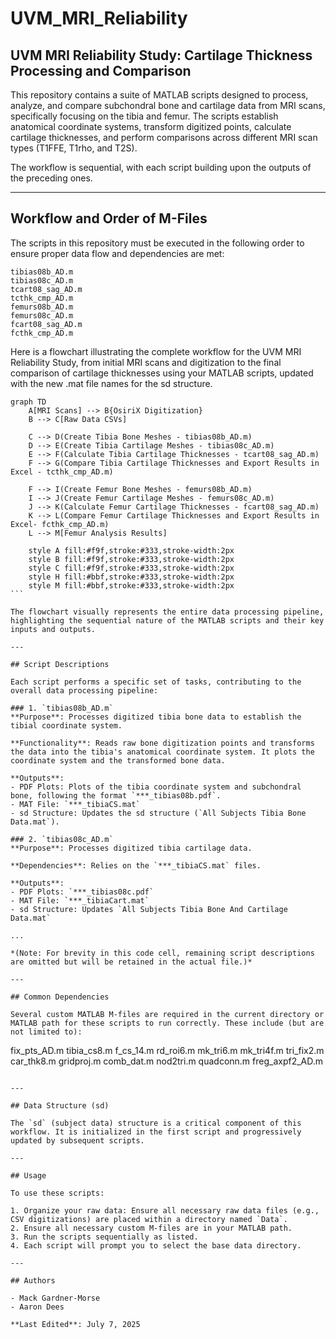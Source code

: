 # UVM_MRI_Reliability

## UVM MRI Reliability Study: Cartilage Thickness Processing and Comparison

This repository contains a suite of MATLAB scripts designed to process, analyze, and compare subchondral bone and cartilage data from MRI scans, specifically focusing on the tibia and femur. The scripts establish anatomical coordinate systems, transform digitized points, calculate cartilage thicknesses, and perform comparisons across different MRI scan types (T1FFE, T1rho, and T2S).

The workflow is sequential, with each script building upon the outputs of the preceding ones.

---

## Workflow and Order of M-Files

The scripts in this repository must be executed in the following order to ensure proper data flow and dependencies are met:

```
tibias08b_AD.m
tibias08c_AD.m
tcart08_sag_AD.m
tcthk_cmp_AD.m
femurs08b_AD.m
femurs08c_AD.m
fcart08_sag_AD.m
fcthk_cmp_AD.m
```

Here is a flowchart illustrating the complete workflow for the UVM MRI Reliability Study, from initial MRI scans and digitization to the final comparison of cartilage thicknesses using your MATLAB scripts, updated with the new .mat file names for the sd structure.

```mermaid
graph TD
    A[MRI Scans] --> B{OsiriX Digitization}
    B --> C[Raw Data CSVs]

    C --> D(Create Tibia Bone Meshes - tibias08b_AD.m)
    D --> E(Create Tibia Cartilage Meshes - tibias08c_AD.m)
    E --> F(Calculate Tibia Cartilage Thicknesses - tcart08_sag_AD.m)
    F --> G(Compare Tibia Cartilage Thicknesses and Export Results in Excel - tcthk_cmp_AD.m)
    
    F --> I(Create Femur Bone Meshes - femurs08b_AD.m)
    I --> J(Create Femur Cartilage Meshes - femurs08c_AD.m)
    J --> K(Calculate Femur Cartilage Thicknesses - fcart08_sag_AD.m)
    K --> L(Compare Femur Cartilage Thicknesses and Export Results in Excel- fcthk_cmp_AD.m)
    L --> M[Femur Analysis Results]

    style A fill:#f9f,stroke:#333,stroke-width:2px
    style B fill:#f9f,stroke:#333,stroke-width:2px
    style C fill:#f9f,stroke:#333,stroke-width:2px
    style H fill:#bbf,stroke:#333,stroke-width:2px
    style M fill:#bbf,stroke:#333,stroke-width:2px
``` 

The flowchart visually represents the entire data processing pipeline, highlighting the sequential nature of the MATLAB scripts and their key inputs and outputs.

---

## Script Descriptions

Each script performs a specific set of tasks, contributing to the overall data processing pipeline:

### 1. `tibias08b_AD.m`
**Purpose**: Processes digitized tibia bone data to establish the tibial coordinate system.

**Functionality**: Reads raw bone digitization points and transforms the data into the tibia's anatomical coordinate system. It plots the coordinate system and the transformed bone data.

**Outputs**:
- PDF Plots: Plots of the tibia coordinate system and subchondral bone, following the format `***_tibias08b.pdf`.
- MAT File: `***_tibiaCS.mat`
- sd Structure: Updates the sd structure (`All Subjects Tibia Bone Data.mat`).

### 2. `tibias08c_AD.m`
**Purpose**: Processes digitized tibia cartilage data.

**Dependencies**: Relies on the `***_tibiaCS.mat` files.

**Outputs**:
- PDF Plots: `***_tibias08c.pdf`
- MAT File: `***_tibiaCart.mat`
- sd Structure: Updates `All Subjects Tibia Bone And Cartilage Data.mat`

...

*(Note: For brevity in this code cell, remaining script descriptions are omitted but will be retained in the actual file.)*

---

## Common Dependencies

Several custom MATLAB M-files are required in the current directory or MATLAB path for these scripts to run correctly. These include (but are not limited to):

```
fix_pts_AD.m
tibia_cs8.m
f_cs_14.m
rd_roi6.m
mk_tri6.m
mk_tri4f.m
tri_fix2.m
car_thk8.m
gridproj.m
comb_dat.m
nod2tri.m
quadconn.m
freg_axpf2_AD.m

```

---

## Data Structure (sd)

The `sd` (subject data) structure is a critical component of this workflow. It is initialized in the first script and progressively updated by subsequent scripts.

---

## Usage

To use these scripts:

1. Organize your raw data: Ensure all necessary raw data files (e.g., CSV digitizations) are placed within a directory named `Data`.
2. Ensure all necessary custom M-files are in your MATLAB path.
3. Run the scripts sequentially as listed.
4. Each script will prompt you to select the base data directory.

---

## Authors

- Mack Gardner-Morse
- Aaron Dees

**Last Edited**: July 7, 2025